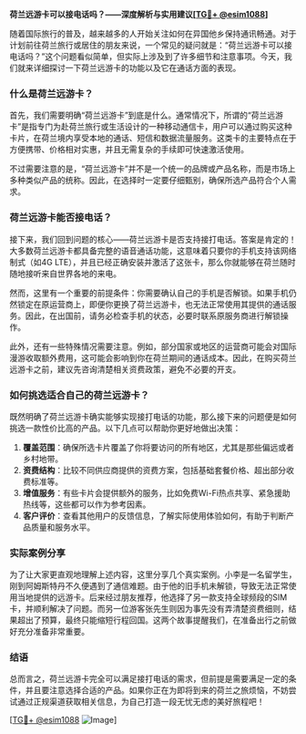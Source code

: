 **荷兰远游卡可以接电话吗？——深度解析与实用建议[[TG💪+ @esim1088](https://t.me/s/esim1088)]**

随着国际旅行的普及，越来越多的人开始关注如何在异国他乡保持通讯畅通。对于计划前往荷兰旅行或居住的朋友来说，一个常见的疑问就是：“荷兰远游卡可以接电话吗？”这个问题看似简单，但实际上涉及到了许多细节和注意事项。今天，我们就来详细探讨一下荷兰远游卡的功能以及它在通话方面的表现。

### 什么是荷兰远游卡？

首先，我们需要明确“荷兰远游卡”到底是什么。通常情况下，所谓的“荷兰远游卡”是指专门为赴荷兰旅行或生活设计的一种移动通信卡，用户可以通过购买这种卡片，在荷兰境内享受本地的通话、短信和数据流量服务。这类卡的主要特点在于方便携带、价格相对实惠，并且无需复杂的手续即可快速激活使用。

不过需要注意的是，“荷兰远游卡”并不是一个统一的品牌或产品名称，而是市场上多种类似产品的统称。因此，在选择时一定要仔细甄别，确保所选产品符合个人需求。

### 荷兰远游卡能否接电话？

接下来，我们回到问题的核心——荷兰远游卡是否支持接打电话。答案是肯定的！大多数荷兰远游卡都具备完整的语音通话功能，这意味着只要你的手机支持该网络制式（如4G LTE），并且已经正确安装并激活了这张卡，那么你就能够在荷兰随时随地接听来自世界各地的来电。

然而，这里有一个重要的前提条件：你需要确认自己的手机是否解锁。如果手机仍然锁定在原运营商上，即便你更换了荷兰远游卡，也无法正常使用其提供的通话服务。因此，在出国前，请务必检查手机的状态，必要时联系原服务商进行解锁操作。

此外，还有一些特殊情况需要注意。例如，部分国家或地区的运营商可能会对国际漫游收取额外费用，这可能会影响到你在荷兰期间的通话成本。因此，在购买荷兰远游卡之前，建议先咨询清楚相关资费政策，避免不必要的开支。

### 如何挑选适合自己的荷兰远游卡？

既然明确了荷兰远游卡确实能够实现接打电话的功能，那么接下来的问题便是如何挑选一款性价比高的产品。以下几点可以帮助你更好地做出决策：

1. **覆盖范围**：确保所选卡片覆盖了你将要访问的所有地区，尤其是那些偏远或者乡村地带。
2. **资费结构**：比较不同供应商提供的资费方案，包括基础套餐价格、超出部分收费标准等。
3. **增值服务**：有些卡片会提供额外的服务，比如免费Wi-Fi热点共享、紧急援助热线等，这些都可以作为参考因素。
4. **客户评价**：查看其他用户的反馈信息，了解实际使用体验如何，有助于判断产品质量和服务水平。

### 实际案例分享

为了让大家更直观地理解上述内容，这里分享几个真实案例。小李是一名留学生，刚到阿姆斯特丹不久便遇到了通信难题。由于他的旧手机未解锁，导致无法正常使用当地提供的远游卡。后来经过朋友推荐，他选择了另一款支持全球频段的SIM卡，并顺利解决了问题。而另一位游客张先生则因为事先没有弄清楚资费细则，结果超出了预算，最终只能缩短行程回国。这两个故事提醒我们，在准备出行之前做好充分准备非常重要。

### 结语

总而言之，荷兰远游卡完全可以满足接打电话的需求，但前提是需要满足一定的条件，并且要注意选择合适的产品。如果你正在为即将到来的荷兰之旅烦恼，不妨尝试通过正规渠道获取相关信息，为自己打造一段无忧无虑的美好旅程吧！

[[TG💪+ @esim1088](https://t.me/s/esim1088) ![Image](https://i.postimg.cc/4NQfJmqS/Snipaste-2025-05-13-00-14-12.png)]